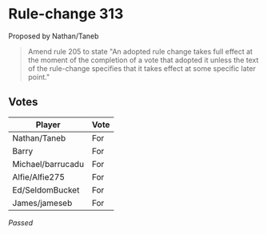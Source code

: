 # Rule-change 313

Proposed by Nathan/Taneb

> Amend rule 205 to state "An adopted rule change takes full effect at the moment of the completion of a vote that adopted it unless the text of the rule-change specifies that it takes effect at some specific later point."

## Votes

| Player            | Vote     |
|-------------------|----------|
| Nathan/Taneb      | For      |
| Barry             | For      |
| Michael/barrucadu | For      |
| Alfie/Alfie275    | For      |
| Ed/SeldomBucket   | For      |
| James/jameseb     | For      |

*Passed*
